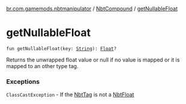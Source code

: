 [br.com.gamemods.nbtmanipulator](../index.md) / [NbtCompound](index.md) / [getNullableFloat](./get-nullable-float.md)

# getNullableFloat

`fun getNullableFloat(key: `[`String`](https://kotlinlang.org/api/latest/jvm/stdlib/kotlin/-string/index.html)`): `[`Float`](https://kotlinlang.org/api/latest/jvm/stdlib/kotlin/-float/index.html)`?`

Returns the unwrapped float value or null if no value is mapped or it is mapped to an other type tag.

### Exceptions

`ClassCastException` - If the [NbtTag](../-nbt-tag/index.md) is not a [NbtFloat](../-nbt-float/index.md)